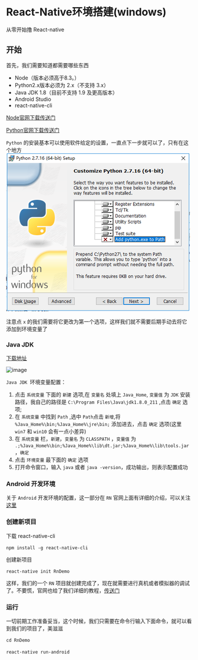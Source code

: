 # React-Native环境搭建(windows) #

从零开始撸 React-native

## 开始 ##
首先，我们需要知道都需要哪些东西

- Node（版本必须高于8.3。）
- Python2.x版本必须为 2.x（不支持 3.x）
- Java JDK 1.8（目前不支持 1.9 及更高版本）
- Android Studio
- react-native-cli


[Node官网下载传送门](https://nodejs.org/en/) 

[Python官网下载传送门](https://www.python.org/downloads/windows/)

`Python` 的安装基本可以使用软件给定的设置，一直点下一步就可以了，只有在这个地方
![image](https://github.com/SunnyXiao/serious-review/blob/master/src/summary/React/imgs/Python.png)

注意点 `x` 的我们需要将它更改为第一个选项，这样我们就不需要后期手动去将它添加到环境变量了

### Java JDK ###

[下载地址](https://www.oracle.com/technetwork/java/javase/downloads/jdk8-downloads-2133151.html)

![image](https://raw.githubusercontent.com/ltadpoles/web-document/master/React/images/Java-JDK.png)

`Java JDK `环境变量配置：

1. 点击 `系统变量` 下面的 `新建` 选项,在 `变量名` 处填上 `Java_Home`, `变量值` 为 `JDK` 安装路径，我自己的路径是 `C:\Program Files\Java\jdk1.8.0_211` ,点击 `确定` 选项;
1. 在 `系统变量` 中找到 `Path` ,选中 `Path`点击 `新增`,将 `%Java_Home%\bin;%Java_Home%\jre\bin;` 添加进去，点击 `确定` 选项(这里 `win7` 和 `win10` 会有一点小差异)
2. 在 `系统变量` 栏，`新建`，`变量名` 为 `CLASSPATH` ，`变量值` 为 `.;%Java_Home%\bin;%Java_Home%\lib\dt.jar;%Java_Home%\lib\tools.jar`，`确定`
4. 点击 `环境变量` 最下面的 `确定` 选项
5. 打开命令窗口，输入 `java` 或者 `java -version`，成功输出，则表示配置成功

### Android 开发环境

关于 `Android` 开发环境的配置，这一部分在 `RN` 官网上面有详细的介绍，可以关注 [这里](https://reactnative.cn/docs/getting-started/)


### 创建新项目 ###

下载 react-native-cli 

```
npm install -g react-native-cli
```

创建新项目

```
react-native init RnDemo
```


这样，我们的一个 `RN` 项目就创建完成了，现在就需要进行真机或者模拟器的调试了。不要慌，官网也给了我们详细的教程，[传送门](https://reactnative.cn/docs/getting-started/)


### 运行

一切前期工作准备妥当，这个时候，我们只需要在命令行输入下面命令，就可以看到我们的项目了，美滋滋

```
cd RnDemo

react-native run-android
```